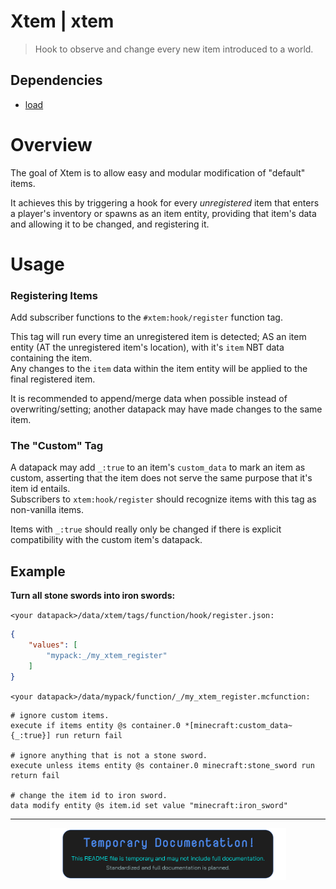 
# Xtem | xtem
> Hook to observe and change every new item introduced to a world.

## Dependencies
- [load](https://github.com/sixslime/load)

# Overview
The goal of Xtem is to allow easy and modular modification of "default" items.

It achieves this by triggering a hook for every *unregistered* item that enters a player's inventory or spawns as an item entity, providing that item's data and allowing it to be changed, and registering it.
# Usage

### Registering Items
Add subscriber functions to the `#xtem:hook/register` function tag.

This tag will run every time an unregistered item is detected; AS an item entity (AT the unregistered item's location), with it's `item` NBT data containing the item. \
Any changes to the `item` data within the item entity will be applied to the final registered item.

It is recommended to append/merge data when possible instead of overwriting/setting; another datapack may have made changes to the same item.

### The "Custom" Tag
A datapack may add `_:true` to an item's `custom_data` to mark an item as custom, asserting that the item does not serve the same purpose that it's item id entails. \
Subscribers to `xtem:hook/register` should recognize items with this tag as non-vanilla items.

Items with `_:true` should really only be changed if there is explicit compatibility with the custom item's datapack.

## Example
**Turn all stone swords into iron swords:**

`<your datapack>/data/xtem/tags/function/hook/register.json:`
```json
{
    "values": [
        "mypack:_/my_xtem_register"
    ]
}
```

`<your datapack>/data/mypack/function/_/my_xtem_register.mcfunction:`
```mcfunction
# ignore custom items.
execute if items entity @s container.0 *[minecraft:custom_data~{_:true}] run return fail

# ignore anything that is not a stone sword.
execute unless items entity @s container.0 minecraft:stone_sword run return fail

# change the item id to iron sword.
data modify entity @s item.id set value "minecraft:iron_sword"
```
___

<p align="center">
  <img src="https://raw.githubusercontent.com/sixslime/sixslime.github.io/refs/heads/main/info/logos/temporary_documentation.svg" width="75%" alt="Temporary Documentation Tag"/>
</p>

